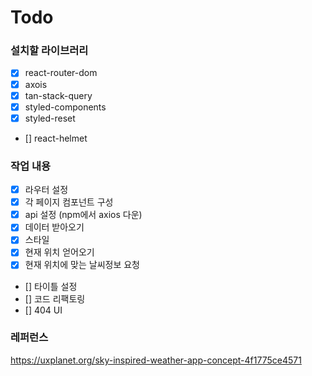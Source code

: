 # Todo

### 설치할 라이브러리

- [x] react-router-dom
- [x] axois
- [x] tan-stack-query
- [x] styled-components
- [x] styled-reset
- [] react-helmet

### 작업 내용

- [x] 라우터 설정
- [x] 각 페이지 컴포넌트 구성
- [x] api 설정 (npm에서 axios 다운)
- [x] 데이터 받아오기
- [x] 스타일
- [x] 현재 위치 얻어오기
- [x] 현재 위치에 맞는 날씨정보 요청
- [] 타이틀 설정
- [] 코드 리팩토링
- [] 404 UI

### 레퍼런스

https://uxplanet.org/sky-inspired-weather-app-concept-4f1775ce4571

